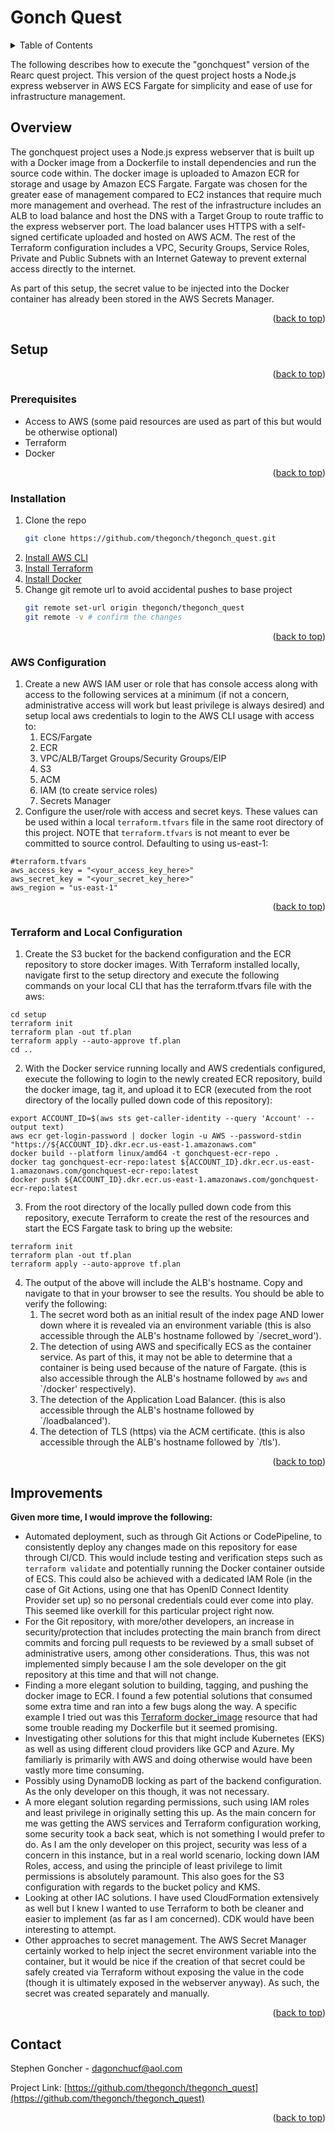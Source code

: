 # Gonch Quest
<a id="readme-top"></a>

<!-- TABLE OF CONTENTS -->
<details>
  <summary>Table of Contents</summary>
  <ol>
    <li>
      <a href="#overview">Overview</a>
    </li>
    <li>
      <a href="#setup">Setup</a>
      <ul>
        <li><a href="#prerequisites">Prerequisites</a></li>
        <li><a href="#installation">Installation</a></li>
        <li><a href="#aws-configuration">AWS Configuration</a></li>
        <li><a href="#terraform-and-local-configuration">Terraform and Local Configuration</a></li>
      </ul>
    </li>
    <li><a href="#improvements">Improvements</a></li>
    <li><a href="#contact">Contact</a></li>
  </ol>
</details>

The following describes how to execute the "gonchquest" version of the Rearc quest project. This version of the quest project hosts a Node.js express webserver in AWS ECS Fargate for simplicity and ease of use for infrastructure management.

## Overview
The gonchquest project uses a Node.js express webserver that is built up with a Docker image from a Dockerfile to install dependencies and run the source code within. The docker image is uploaded to Amazon ECR for storage and usage by Amazon ECS Fargate. Fargate was chosen for the greater ease of management compared to EC2 instances that require much more management and overhead. The rest of the infrastructure includes an ALB to load balance and host the DNS with a Target Group to route traffic to the express webserver port. The load balancer uses HTTPS with a self-signed certificate uploaded and hosted on AWS ACM. The rest of the Terraform configuration includes a VPC, Security Groups, Service Roles, Private and Public Subnets with an Internet Gateway to prevent external access directly to the internet.

As part of this setup, the secret value to be injected into the Docker container has already been stored in the AWS Secrets Manager.

<p align="right">(<a href="#readme-top">back to top</a>)</p>

## Setup
<p align="right">(<a href="#readme-top">back to top</a>)</p>

### Prerequisites
- Access to AWS (some paid resources are used as part of this but would be otherwise optional)
- Terraform
- Docker
<p align="right">(<a href="#readme-top">back to top</a>)</p>

### Installation
1. Clone the repo
   ```sh
   git clone https://github.com/thegonch/thegonch_quest.git
   ```
2. [Install AWS CLI](https://docs.aws.amazon.com/cli/latest/userguide/getting-started-install.html)
3. [Install Terraform](https://developer.hashicorp.com/terraform/tutorials/aws-get-started/install-cli)
4. [Install Docker](https://www.docker.com/products/docker-desktop/)
5. Change git remote url to avoid accidental pushes to base project
   ```sh
   git remote set-url origin thegonch/thegonch_quest
   git remote -v # confirm the changes
   ```

<p align="right">(<a href="#readme-top">back to top</a>)</p>

### AWS Configuration
1. Create a new AWS IAM user or role that has console access along with access to the following services at a minimum (if not a concern, administrative access will work but least privilege is always desired) and setup local aws credentials to login to the AWS CLI usage with access to:
   1. ECS/Fargate
   2. ECR
   3. VPC/ALB/Target Groups/Security Groups/EIP
   4. S3
   5. ACM
   6. IAM (to create service roles)
   7. Secrets Manager
2. Configure the user/role with access and secret keys. These values can be used within a local `terraform.tfvars` file in the same root directory of this project. NOTE that `terraform.tfvars` is not meant to ever be committed to source control. Defaulting to using us-east-1:
```  
#terraform.tfvars
aws_access_key = "<your_access_key_here>"
aws_secret_key = "<your_secret_key_here>"
aws_region = "us-east-1"
```

<p align="right">(<a href="#readme-top">back to top</a>)</p>

### Terraform and Local Configuration
1. Create the S3 bucket for the backend configuration and the ECR repository to store docker images. With Terraform installed locally, navigate first to the setup directory and execute the following commands on your local CLI that has the terraform.tfvars file with the aws:
```
cd setup
terraform init
terraform plan -out tf.plan
terraform apply --auto-approve tf.plan
cd ..
```
2. With the Docker service running locally and AWS credentials configured, execute the following to login to the newly created ECR repository, build the docker image, tag it, and upload it to ECR (executed from the root directory of the locally pulled down code of this repository):
```
export ACCOUNT_ID=$(aws sts get-caller-identity --query 'Account' --output text)
aws ecr get-login-password | docker login -u AWS --password-stdin "https://${ACCOUNT_ID}.dkr.ecr.us-east-1.amazonaws.com"
docker build --platform linux/amd64 -t gonchquest-ecr-repo .
docker tag gonchquest-ecr-repo:latest ${ACCOUNT_ID}.dkr.ecr.us-east-1.amazonaws.com/gonchquest-ecr-repo:latest
docker push ${ACCOUNT_ID}.dkr.ecr.us-east-1.amazonaws.com/gonchquest-ecr-repo:latest
```
3. From the root directory of the locally pulled down code from this repository, execute Terraform to create the rest of the resources and start the ECS Fargate task to bring up the website:
```
terraform init
terraform plan -out tf.plan
terraform apply --auto-approve tf.plan
```
4. The output of the above will include the ALB's hostname. Copy and navigate to that in your browser to see the results. You should be able to verify the following:
   1. The secret word both as an initial result of the index page AND lower down where it is revealed via an environment variable (this is also accessible through the ALB's hostname followed by `/secret_word').
   2. The detection of using AWS and specifically ECS as the container service. As part of this, it may not be able to determine that a container is being used because of the nature of Fargate. (this is also accessible through the ALB's hostname followed by `aws` and `/docker' respectively).
   3. The detection of the Application Load Balancer. (this is also accessible through the ALB's hostname followed by `/loadbalanced').
   4. The detection of TLS (https) via the ACM certificate. (this is also accessible through the ALB's hostname followed by `/tls').

<p align="right">(<a href="#readme-top">back to top</a>)</p>

## Improvements
**Given more time, I would improve the following:**
- Automated deployment, such as through Git Actions or CodePipeline, to consistently deploy any changes made on this repository for ease through CI/CD. This would include testing and verification steps such as `terraform validate` and potentially running the Docker container outside of ECS. This could also be achieved with a dedicated IAM Role (in the case of Git Actions, using one that has OpenID Connect Identity Provider set up) so no personal credentials could ever come into play. This seemed like overkill for this particular project right now.
- For the Git repository, with more/other developers, an increase in security/protection that includes protecting the main branch from direct commits and forcing pull requests to be reviewed by a small subset of administrative users, among other considerations. Thus, this was not implemented simply because I am the sole developer on the git repository at this time and that will not change.
- Finding a more elegant solution to building, tagging, and pushing the docker image to ECR. I found a few potential solutions that consumed some extra time and ran into a few bugs along the way. A specific example I tried out was this [Terraform docker_image](https://registry.terraform.io/providers/kreuzwerker/docker/latest/docs/resources/image#build) resource that had some trouble reading my Dockerfile but it seemed promising.
- Investigating other solutions for this that might include Kubernetes (EKS) as well as using different cloud providers like GCP and Azure. My familiarly is primarily with AWS and doing otherwise would have been vastly more time consuming.
- Possibly using DynamoDB locking as part of the backend configuration. As the only developer on this though, it was not necessary.
- A more elegant solution regarding permissions, such using IAM roles and least privilege in originally setting this up. As the main concern for me was getting the AWS services and Terraform configuration working, some security took a back seat, which is not something I would prefer to do. As I am the only developer on this project, security was less of a concern in this instance, but in a real world scenario, locking down IAM Roles, access, and using the principle of least privilege to limit permissions is absolutely paramount. This also goes for the S3 configuration with regards to the bucket policy and KMS.
- Looking at other IAC solutions. I have used CloudFormation extensively as well but I knew I wanted to use Terraform to both be cleaner and easier to implement (as far as I am concerned). CDK would have been interesting to attempt.
- Other approaches to secret management. The AWS Secret Manager certainly worked to help inject the secret environment variable into the container, but it would be nice if the creation of that secret could be safely created via Terraform without exposing the value in the code (though it is ultimately exposed in the webserver anyway). As such, the secret was created separately and manually.

<p align="right">(<a href="#readme-top">back to top</a>)</p>

<!-- CONTACT -->
## Contact

Stephen Goncher - dagonchucf@aol.com

Project Link: [https://github.com/thegonch/thegonch_quest](https://github.com/thegonch/thegonch_quest)

<p align="right">(<a href="#readme-top">back to top</a>)</p>